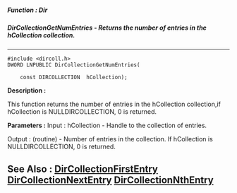##### Function : Dir
##### DirCollectionGetNumEntries - Returns the number of entries in the hCollection collection. 
---
```
#include <dircoll.h>
DWORD LNPUBLIC DirCollectionGetNumEntries(

	const DIRCOLLECTION  hCollection);
```
**Description :**

This function returns the number of entries in the hCollection collection,if 
hCollection is NULLDIRCOLLECTION, 0 is returned. 

**Parameters :**
Input :
hCollection  -  Handle to the collection of entries.

Output :
(routine)  -  Number of entries in the collection. If hCollection is NULLDIRCOLLECTION, 0 is returned. 



**See Also :**
[DirCollectionFirstEntry](/domino-c-api-docs/reference/Func/DirCollectionFirstEntry)
[DirCollectionNextEntry](/domino-c-api-docs/reference/Func/DirCollectionNextEntry)
[DirCollectionNthEntry](/domino-c-api-docs/reference/Func/DirCollectionNthEntry)
---
